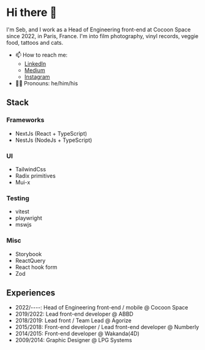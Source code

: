 # Hi there 👋

I'm Seb, and I work as a Head of Engineering front-end at Cocoon Space since 2022, in Paris, France.
I'm into film photography, vinyl records, veggie food, tattoos and cats.

<!--
- 🔭 I’m currently working on ...
- 🌱 I’m currently learning ...
- 👯 I’m looking to collaborate on ...
- 🤔 I’m looking for help with ...
- 💬 Ask me about ...
- ⚡ Fun fact: ...
-->

- 📫 How to reach me:
	- [LinkedIn](https://www.linkedin.com/in/sebastienlombard)
	- [Medium](https://medium.com/@Seb_L)
	- [Instagram](https://www.instagram.com/seb.l.photo)
- 🙎‍♂️ Pronouns: he/him/his

## Stack

### Frameworks

- NextJs (React + TypeScript)
- NestJs (NodeJs + TypeScript)

### UI

- TailwindCss
- Radix primitives
- Mui-x

### Testing

- vitest
- playwright
- mswjs

### Misc

- Storybook
- ReactQuery
- React hook form
- Zod

## Experiences

- 2022/----: Head of Engineering front-end / mobile @ Cocoon Space
- 2019/2022: Lead front-end developer @ ABBD
- 2018/2019: Lead front / Team Lead @ Agorize
- 2015/2018: Front-end developer / Lead front-end developer @ Numberly
- 2014/2015: Front-end developer @ Wakanda(4D)
- 2009/2014: Graphic Designer @ LPG Systems
